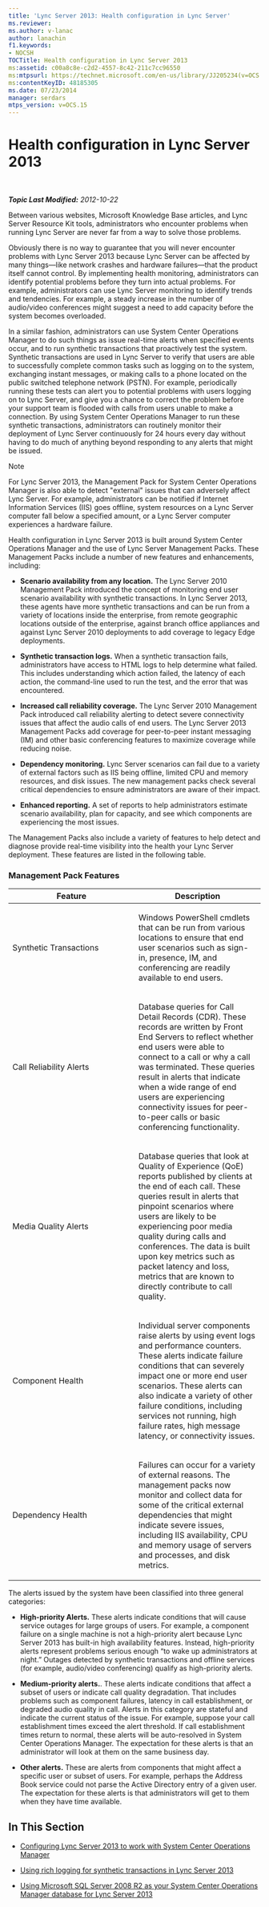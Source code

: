 ```yaml
---
title: 'Lync Server 2013: Health configuration in Lync Server'
ms.reviewer: 
ms.author: v-lanac
author: lanachin
f1.keywords:
- NOCSH
TOCTitle: Health configuration in Lync Server 2013
ms:assetid: c00a8c8e-c2d2-4557-8c42-211c7cc96550
ms:mtpsurl: https://technet.microsoft.com/en-us/library/JJ205234(v=OCS.15)
ms:contentKeyID: 48185305
ms.date: 07/23/2014
manager: serdars
mtps_version: v=OCS.15
---
```


<div data-xmlns="http://www.w3.org/1999/xhtml">

<div class="topic" data-xmlns="http://www.w3.org/1999/xhtml" data-msxsl="urn:schemas-microsoft-com:xslt" data-cs="http://msdn.microsoft.com/">

<div data-asp="http://msdn2.microsoft.com/asp">

# Health configuration in Lync Server 2013

</div>

<div id="mainSection">

<div id="mainBody">

<span> </span>

_**Topic Last Modified:** 2012-10-22_

Between various websites, Microsoft Knowledge Base articles, and Lync Server Resource Kit tools, administrators who encounter problems when running Lync Server are never far from a way to solve those problems.

Obviously there is no way to guarantee that you will never encounter problems with Lync Server 2013 because Lync Server can be affected by many things—like network crashes and hardware failures—that the product itself cannot control. By implementing health monitoring, administrators can identify potential problems before they turn into actual problems. For example, administrators can use Lync Server monitoring to identify trends and tendencies. For example, a steady increase in the number of audio/video conferences might suggest a need to add capacity before the system becomes overloaded.

In a similar fashion, administrators can use System Center Operations Manager to do such things as issue real-time alerts when specified events occur, and to run synthetic transactions that proactively test the system. Synthetic transactions are used in Lync Server to verify that users are able to successfully complete common tasks such as logging on to the system, exchanging instant messages, or making calls to a phone located on the public switched telephone network (PSTN). For example, periodically running these tests can alert you to potential problems with users logging on to Lync Server, and give you a chance to correct the problem before your support team is flooded with calls from users unable to make a connection. By using System Center Operations Manager to run these synthetic transactions, administrators can routinely monitor their deployment of Lync Server continuously for 24 hours every day without having to do much of anything beyond responding to any alerts that might be issued.

<div>


> [!NOTE]  
> For Lync Server 2013, the Management Pack for System Center Operations Manager is also able to detect "external" issues that can adversely affect Lync Server. For example, administrators can be notified if Internet Information Services (IIS) goes offline, system resources on a Lync Server computer fall below a specified amount, or a Lync Server computer experiences a hardware failure.



</div>

Health configuration in Lync Server 2013 is built around System Center Operations Manager and the use of Lync Server Management Packs. These Management Packs include a number of new features and enhancements, including:

  - **Scenario availability from any location.** The Lync Server 2010 Management Pack introduced the concept of monitoring end user scenario availability with synthetic transactions. In Lync Server 2013, these agents have more synthetic transactions and can be run from a variety of locations inside the enterprise, from remote geographic locations outside of the enterprise, against branch office appliances and against Lync Server 2010 deployments to add coverage to legacy Edge deployments.

  - **Synthetic transaction logs.** When a synthetic transaction fails, administrators have access to HTML logs to help determine what failed. This includes understanding which action failed, the latency of each action, the command-line used to run the test, and the error that was encountered.

  - **Increased call reliability coverage.** The Lync Server 2010 Management Pack introduced call reliability alerting to detect severe connectivity issues that affect the audio calls of end users. The Lync Server 2013 Management Packs add coverage for peer-to-peer instant messaging (IM) and other basic conferencing features to maximize coverage while reducing noise.

  - **Dependency monitoring.** Lync Server scenarios can fail due to a variety of external factors such as IIS being offline, limited CPU and memory resources, and disk issues. The new management packs check several critical dependencies to ensure administrators are aware of their impact.

  - **Enhanced reporting.** A set of reports to help administrators estimate scenario availability, plan for capacity, and see which components are experiencing the most issues.

The Management Packs also include a variety of features to help detect and diagnose provide real-time visibility into the health your Lync Server deployment. These features are listed in the following table.

### Management Pack Features

<table>
<colgroup>
<col style="width: 50%" />
<col style="width: 50%" />
</colgroup>
<thead>
<tr class="header">
<th>Feature</th>
<th>Description</th>
</tr>
</thead>
<tbody>
<tr class="odd">
<td><p>Synthetic Transactions</p></td>
<td><p>Windows PowerShell cmdlets that can be run from various locations to ensure that end user scenarios such as sign-in, presence, IM, and conferencing are readily available to end users.</p></td>
</tr>
<tr class="even">
<td><p>Call Reliability Alerts</p></td>
<td><p>Database queries for Call Detail Records (CDR). These records are written by Front End Servers to reflect whether end users were able to connect to a call or why a call was terminated. These queries result in alerts that indicate when a wide range of end users are experiencing connectivity issues for peer-to-peer calls or basic conferencing functionality.</p></td>
</tr>
<tr class="odd">
<td><p>Media Quality Alerts</p></td>
<td><p>Database queries that look at Quality of Experience (QoE) reports published by clients at the end of each call. These queries result in alerts that pinpoint scenarios where users are likely to be experiencing poor media quality during calls and conferences. The data is built upon key metrics such as packet latency and loss, metrics that are known to directly contribute to call quality.</p></td>
</tr>
<tr class="even">
<td><p>Component Health</p></td>
<td><p>Individual server components raise alerts by using event logs and performance counters. These alerts indicate failure conditions that can severely impact one or more end user scenarios. These alerts can also indicate a variety of other failure conditions, including services not running, high failure rates, high message latency, or connectivity issues.</p></td>
</tr>
<tr class="odd">
<td><p>Dependency Health</p></td>
<td><p>Failures can occur for a variety of external reasons. The management packs now monitor and collect data for some of the critical external dependencies that might indicate severe issues, including IIS availability, CPU and memory usage of servers and processes, and disk metrics.</p></td>
</tr>
</tbody>
</table>


The alerts issued by the system have been classified into three general categories:

  - **High-priority Alerts.** These alerts indicate conditions that will cause service outages for large groups of users. For example, a component failure on a single machine is not a high-priority alert because Lync Server 2013 has built-in high availability features. Instead, high-priority alerts represent problems serious enough “to wake up administrators at night.” Outages detected by synthetic transactions and offline services (for example, audio/video conferencing) qualify as high-priority alerts.

  - **Medium-priority alerts.**. These alerts indicate conditions that affect a subset of users or indicate call quality degradation. That includes problems such as component failures, latency in call establishment, or degraded audio quality in call. Alerts in this category are stateful and indicate the current status of the issue. For example, suppose your call establishment times exceed the alert threshold. If call establishment times return to normal, these alerts will be auto-resolved in System Center Operations Manager. The expectation for these alerts is that an administrator will look at them on the same business day.

  - **Other alerts.** These are alerts from components that might affect a specific user or subset of users. For example, perhaps the Address Book service could not parse the Active Directory entry of a given user. The expectation for these alerts is that administrators will get to them when they have time available.

<div>

## In This Section

  - [Configuring Lync Server 2013 to work with System Center Operations Manager](lync-server-2013-configuring-lync-server-to-work-with-system-center-operations-manager.md)

  - [Using rich logging for synthetic transactions in Lync Server 2013](lync-server-2013-using-rich-logging-for-synthetic-transactions.md)

  - [Using Microsoft SQL Server 2008 R2 as your System Center Operations Manager database for Lync Server 2013](lync-server-2013-using-microsoft-sql-server-2008-r2-as-your-system-center-operations-manager-database.md)

</div>

</div>

<span> </span>

</div>

</div>

</div>


